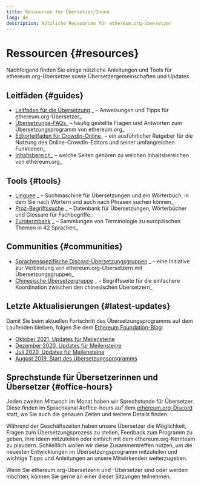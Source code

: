 ```yaml
---
title: Ressourcen für Übersetzer/Innen
lang: de
description: Nützliche Ressourcen für ethereum.org-Übersetzer
---
```


# Ressourcen {#resources}

Nachfolgend finden Sie einige nützliche Anleitungen und Tools für ethereum.org-Übersetzer sowie Übersetzergemeinschaften und Updates.

## Leitfäden {#guides}

- [Leitfaden für die Übersetzung](/contributing/translation-program/translators-guide/) _ – Anweisungen und Tipps für ethereum.org-Übersetzer_
- [Übersetzungs-FAQs](/contributing/translation-program/faq/)_ – häufig gestellte Fragen und Antworten zum Übersetzungsprogramm von ethereum.org_
- [Editorleitfaden für Crowdin-Online](https://support.crowdin.com/online-editor/)_ – ein ausführlicher Ratgeber für die Nutzung des Online-Crowdin-Editors und seiner umfangreichen Funktionen_
- [Inhaltsbereich](/contributing/translation-program/content-buckets/)_ – welche Seiten gehören zu welchen Inhaltsbereichen von ethereum.org_

## Tools {#tools}

- [Linguee](https://www.linguee.com/) _ – Suchmaschine für Übersetzungen und ein Wörterbuch, in dem Sie nach Wörtern und auch nach Phrasen suchen können_
- [Proz-Begriffssuche](https://www.proz.com/search/) _ – Datenbank für Übersetzungen, Wörterbücher und Glossare für Fachbegriffe_
- [Eurotermbank](https://www.eurotermbank.com/) _ – Sammlungen von Terminologie zu europäischen Themen in 42 Sprachen_

## Communities {#communities}

- [Sprachenspezifische Discord-Übersetzungsgruppen](https://discord.gg/ethereum-org) _ – eine Initiative zur Verbindung von ethereum.org-Übersetzern mit Übersetzungsgruppen_
- [Chinesische Übersetzergruppe](https://www.notion.so/Ethereum-org-05375fe0a94c4214acaf90f42ba40171) _ – Begriffsseite für die einfachere Koordination zwischen den chinesischen Übersetzern_

## Letzte Aktualisierungen {#latest-updates}

Damit Sie beim aktuellen Fortschritt des Übersetzungsprogramms auf dem Laufenden bleiben, folgen Sie dem [Ethereum Foundation-Blog](https://blog.ethereum.org/):

- [Oktober 2021, Updates für Meilensteine](https://blog.ethereum.org/2021/10/04/translation-program-update/)
- [Dezember 2020, Updates für Meilensteine](https://blog.ethereum.org/2020/12/21/translation-program-milestones-updates-20/)
- [Juli 2020, Updates für Meilensteine](https://blog.ethereum.org/2020/07/29/ethdotorg-translation-milestone/)
- [August 2019, Start des Übersetzungsprogramms](https://blog.ethereum.org/2019/08/20/translating-ethereum-for-our-global-community/)

## Sprechstunde für Übersetzerinnen und Übersetzer {#office-hours}

Jeden zweiten Mittwoch im Monat haben wir Sprechstunde für Übersetzer. Diese finden im Sprachkanal #office-hours auf dem [ethereum.org-Discord](https://discord.gg/ethereum-org) statt, wo Sie auch die genauen Zeiten und weitere Details finden.

Während der Geschäftszeiten haben unsere Übersetzer die Möglichkeit, Fragen zum Übersetzungsprozess zu stellen, Feedback zum Programm zu geben, ihre Ideen mitzuteilen oder einfach mit dem ethereum.org-Kernteam zu plaudern. Schließlich wollen wir diese Zusammentreffen nutzen, um die neuesten Entwicklungen im Übersetzungsprogramm mitzuteilen und wichtige Tipps und Anleitungen an unsere Mitwirkenden weiterzugeben.

Wenn Sie ethereum.org-Übersetzerin und -Übersetzer sind oder werden möchten, können Sie gerne an einer dieser Sitzungen teilnehmen.
